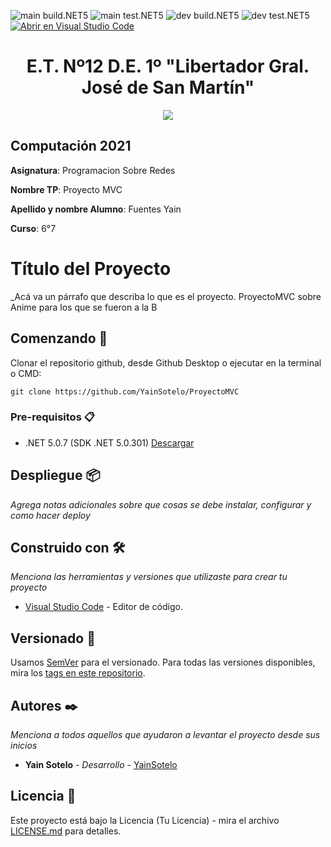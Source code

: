 <!-- Completa abajo cambiando ET12DE1Computacion a tu user|organización y template a tu repo, te recomiendo usar el Find & Replace de tu editor -->
![main build.NET5](https://github.com/YainSotelo/ProyectoMVC/workflows/main-build.NET5/badge.svg?branch=main) ![main test.NET5](https://github.com/YainSotelo/ProyectoMVC/workflows/main-test.NET5/badge.svg?branch=main)
![dev build.NET5](https://github.com/YainSotelo/ProyectoMVC/workflows/dev-build.NET5/badge.svg?branch=dev) ![dev test.NET5](https://github.com/YainSotelo/ProyectoMVC/workflows/dev-test.NET5/badge.svg?branch=dev)
[![Abrir en Visual Studio Code](https://open.vscode.dev/badges/open-in-vscode.svg)](https://open.vscode.dev/YainSotelo/ProyectoMVC)
<!-- Borra este comentario y linea después haber cambiado arriba las ocurrencias de tu usuario/repo -->

<h1 align="center">E.T. Nº12 D.E. 1º "Libertador Gral. José de San Martín"</h1>
<p align="center">
  <img src="https://et12.edu.ar/imgs/et12.png">
</p>

## Computación 2021

**Asignatura**: Programacion Sobre Redes

**Nombre TP**: Proyecto MVC

**Apellido y nombre Alumno**: Fuentes Yain

**Curso**: 6°7

# Título del Proyecto

_Acá va un párrafo que describa lo que es el proyecto. ProyectoMVC sobre Anime para los que se fueron a la B

## Comenzando 🚀

Clonar el repositorio github, desde Github Desktop o ejecutar en la terminal o CMD:

```
git clone https://github.com/YainSotelo/ProyectoMVC
```

### Pre-requisitos 📋

- .NET 5.0.7 (SDK .NET 5.0.301) [Descargar](https://dotnet.microsoft.com/download/dotnet/5.0)

## Despliegue 📦

_Agrega notas adicionales sobre que cosas se debe instalar, configurar y como hacer deploy_

## Construido con 🛠️

_Menciona las herramientas y versiones que utilizaste para crear tu proyecto_

* [Visual Studio Code](https://code.visualstudio.com/#alt-downloads) - Editor de código.

## Versionado 📌

Usamos [SemVer](http://semver.org/) para el versionado. Para todas las versiones disponibles, mira los [tags en este repositorio](https://github.com/YainSotelo/ProyectoMVC/tags).

## Autores ✒️

_Menciona a todos aquellos que ayudaron a levantar el proyecto desde sus inicios_

* **Yain Sotelo** - *Desarrollo* - [YainSotelo](https://github.com/YainSotelo)


## Licencia 📄

Este proyecto está bajo la Licencia (Tu Licencia) - mira el archivo [LICENSE.md](LICENSE.md) para detalles.